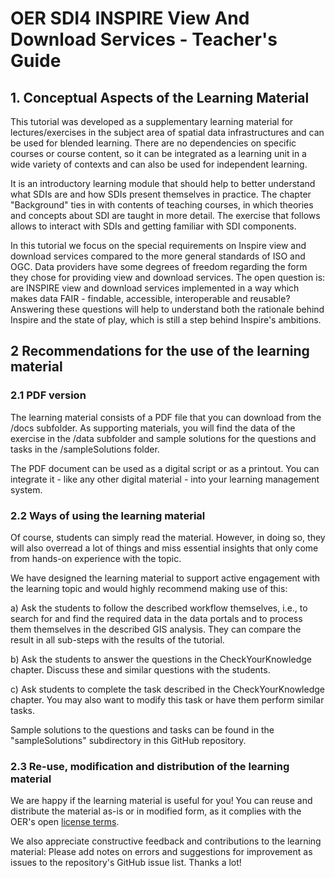 # OER SDI4 INSPIRE View And Download Services - Teacher's Guide

## 1. Conceptual Aspects of the Learning Material

This tutorial was developed as a supplementary learning material for lectures/exercises in the subject area of spatial data infrastructures and can be used for blended learning. There are no dependencies on specific courses or course content, so it can be integrated as a learning unit in a wide variety of contexts and can also be used for independent learning.

It is an introductory learning module that should help to better understand what SDIs are and how SDIs present themselves in practice. The chapter "Background" ties in with contents of teaching courses, in which theories and concepts about SDI are taught in more detail. The exercise that follows allows to interact with SDIs and getting familiar with SDI components.

In this tutorial we focus on the special requirements on Inspire view and download services compared to the more general standards of ISO and OGC. Data providers have some degrees of freedom regarding the form they chose for providing view and download services. The open question is: are INSPIRE view and download services implemented in a way which makes data FAIR - findable, accessible, interoperable and reusable? Answering these questions will help to understand both the rationale behind Inspire and the state of play, which is still a step behind  Inspire's ambitions. 



## 2 Recommendations for the use of the learning material

### 2.1 PDF version

The learning material consists of a PDF file that you can download from the /docs subfolder. As supporting materials, you will find the data of the exercise in the /data subfolder and sample solutions for the questions and tasks in the /sampleSolutions folder.

The PDF document can be used as a digital script or as a printout. You can integrate it - like any other digital material - into your learning management system. 


### 2.2 Ways of using the learning material

Of course, students can simply read the material. However, in doing so, they will also overread a lot of things and miss essential insights that only come from hands-on experience with the topic. 

We have designed the learning material to support active engagement with the learning topic and would highly recommend making use of this:

   a) Ask the students to follow the described workflow themselves, i.e., to search for and find the required data in the data portals and to process them themselves in the described GIS analysis. They can compare the result in all sub-steps with the results of the tutorial.

   b) Ask the students to answer the questions in the CheckYourKnowledge chapter. Discuss these and similar questions with the students.

   c) Ask students to complete the task described in  the CheckYourKnowledge chapter. You may also want to modify this task or have them perform similar tasks.

Sample solutions to the questions and tasks can be found in the "sampleSolutions" subdirectory in this GitHub repository.

### 2.3 Re-use, modification and distribution of the learning material

We are happy if the learning material is useful for you! You can reuse and distribute the material as-is or in modified form, as it complies with the OER's open [license terms](/LICENSE.md).  

We also appreciate constructive feedback and contributions to the learning material: Please add notes on errors and suggestions for improvement as issues to the repository's GitHub issue list. Thanks a lot!
